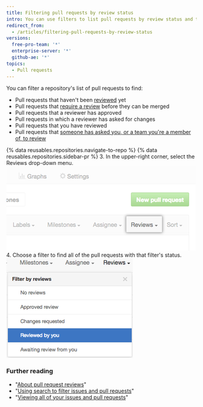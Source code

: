 ```yaml
---
title: Filtering pull requests by review status
intro: You can use filters to list pull requests by review status and to find pull requests that you've reviewed or other people have asked you to review.
redirect_from:
  - /articles/filtering-pull-requests-by-review-status
versions:
  free-pro-team: '*'
  enterprise-server: '*'
  github-ae: '*'
topics:
  - Pull requests
---
```


You can filter a repository's list of pull requests to find:
- Pull requests that haven't been [reviewed](/articles/about-pull-request-reviews) yet
- Pull requests that [require a review](/github/administering-a-repository/about-protected-branches#require-pull-request-reviews-before-merging) before they can be merged
- Pull requests that a reviewer has approved
- Pull requests in which a reviewer has asked for changes
- Pull requests that you have reviewed
- Pull requests that [someone has asked you, or a team you're a member of, to review](/articles/requesting-a-pull-request-review)

{% data reusables.repositories.navigate-to-repo %}
{% data reusables.repositories.sidebar-pr %}
3. In the upper-right corner, select the Reviews drop-down menu.
  ![Reviews drop-down menu in the filter menu above the list of pull requests](/assets/images/help/pull_requests/reviews-filter-dropdown.png)
4. Choose a filter to find all of the pull requests with that filter's status.
  ![List of filters in the Reviews drop-down menu](/assets/images/help/pull_requests/pr-review-filters.png)

### Further reading

- "[About pull request reviews](/articles/about-pull-request-reviews)"
- "[Using search to filter issues and pull requests](/articles/using-search-to-filter-issues-and-pull-requests)"
- "[Viewing all of your issues and pull requests](/articles/viewing-all-of-your-issues-and-pull-requests)"
